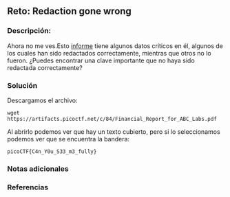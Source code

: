 ## Reto: Redaction gone wrong
### Descripción:
Ahora no me ves.Esto [informe](https://artifacts.picoctf.net/c/84/Financial_Report_for_ABC_Labs.pdf) tiene algunos datos críticos en él, algunos de los cuales han sido redactados correctamente, mientras que otros no lo fueron. ¿Puedes encontrar una clave importante que no haya sido redactada correctamente?
### Solución
Descargamos el archivo:
```shell
wget https://artifacts.picoctf.net/c/84/Financial_Report_for_ABC_Labs.pdf
```

Al abrirlo podemos ver que hay un texto cubierto, pero si lo seleccionamos podemos ver que se encuentra la bandera:
```flag
picoCTF{C4n_Y0u_S33_m3_fully}
```


### Notas adicionales
### Referencias

